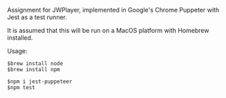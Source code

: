 Assignment for JWPlayer, implemented in Google's Chrome Puppeter 
with Jest as a test runner. 

It is assumed that this will be run on a MacOS platform with Homebrew installed.

Usage:
```
$brew install node
$brew install npm

$npm i jest-puppeteer
$npm test

```
